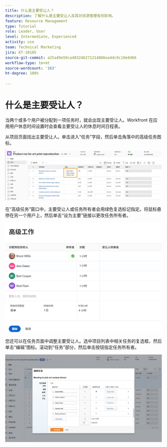 ```yaml
---
title: 什么是主要受让人？
description: 了解什么是主要受让人及其对资源管理有何影响。
feature: Resource Management
type: Tutorial
role: Leader, User
level: Intermediate, Experienced
activity: use
team: Technical Marketing
jira: KT-10185
source-git-commit: a25a49e59ca483246271214886ea4dc9c10e8d66
workflow-type: tm+mt
source-wordcount: '163'
ht-degree: 100%

---
```


# 什么是主要受让人？

当两个或多个用户被分配到一项任务时，就会出现主要受让人。Workfront 在应用用户休息时间设置时会查看主要受让人的休息时间日程表。

从项目页面找出主要受让人。单击进入“任务”字段，然后单击角落中的高级任务图标。

![多个受让人](assets/pa_01.png)

在“高级任务”窗口中，主要受让人或任务所有者会用绿色复选标记指定。将鼠标悬停在另一个用户上，然后单击“设为主要”链接以更改任务所有者。

![选定的主要受让人](assets/pa_02.png)

您还可以在任务页面中调整主要受让人。选中项目列表中相关任务的复选框，然后单击“编辑”图标。滚动到“任务”部分，然后单击按钮指定任务所有者。

![任务所有者按钮](assets/pa_03.png)


